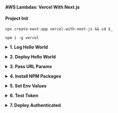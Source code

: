 #### AWS Lambdas: Vercel With Next.js  ####

<p></p>

#### Project Init ####

<p></p>

<pre><code>npx create-next-app vercel-with-next-js && cd $_</code></pre>

<p></p>

<pre><code>npm i -g vercel</code></pre>


<p></p>


<details closed>
<summary><strong>1. Log Hello World</strong>
</summary>

<p></p>

<em>Details in progress.</em>

<p></p>

</details>


<p></p>


<details closed>
<summary><strong>2. Deploy Hello World</strong>
</summary>


<p></p>

<em>Details in progress.</em>

<p></p>

</details>

<p></p>

<details closed>
<summary><strong>3. Pass URL Params</strong>
</summary>

<p></p>

<em>Details in progress.</em>

<p></p>

</details>


<p></p>


<details closed>
<summary><strong>4. Install NPM Packages</strong>
</summary>

<p></p>

<em>Details in progress.</em>

<p></p>

</details>

<p></p>


<details closed>
<summary><strong>5. Set Env Values</strong>
</summary>

<p></p>

<em>Details in progress.</em>

<p></p>

</details>

<p></p>


<details closed>
<summary><strong>6. Test Token</strong>
</summary>

<p></p>

<em>Details in progress.</em>

<p></p>

</details>

<p></p>


<details closed>
<summary><strong>7. Deploy Authenticated</strong>
</summary>

<p></p>

<em>Details in progress.</em>

<p></p>

</details>